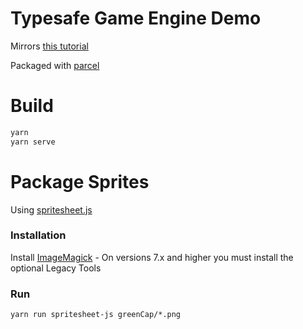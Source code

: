 # Typesafe Game Engine Demo

Mirrors [this tutorial](https://dev.to/martyhimmel/moving-a-sprite-sheet-character-with-javascript-3adg)

Packaged with [parcel](https://parceljs.org/)

# Build

```bash
yarn
yarn serve
```

# Package Sprites

Using [spritesheet.js](https://github.com/krzysztof-o/spritesheet.js)

### Installation ###
Install [ImageMagick](http://www.imagemagick.org/)
    - On versions 7.x and higher you must install the optional Legacy Tools

### Run ###
```yarn run spritesheet-js greenCap/*.png```